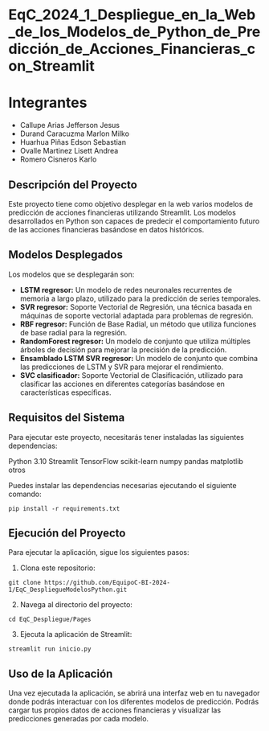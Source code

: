# **EqC_2024_1_Despliegue_en_la_Web_de_los_Modelos_de_Python_de_Predicción_de_Acciones_Financieras_con_Streamlit**

# **Integrantes**

* Callupe Arias Jefferson Jesus
* Durand Caracuzma Marlon Milko
* Huarhua Piñas Edson Sebastian
* Ovalle Martinez Lisett Andrea
* Romero Cisneros Karlo

## **Descripción del Proyecto**
Este proyecto tiene como objetivo desplegar en la web varios modelos de predicción de acciones financieras utilizando Streamlit. Los modelos desarrollados en Python son capaces de predecir el comportamiento futuro de las acciones financieras basándose en datos históricos.

## **Modelos Desplegados**
Los modelos que se desplegarán son:

* **LSTM regresor:** Un modelo de redes neuronales recurrentes de memoria a largo plazo, utilizado para la predicción de series temporales.
* **SVR regresor:** Soporte Vectorial de Regresión, una técnica basada en máquinas de soporte vectorial adaptada para problemas de regresión.
* **RBF regresor:** Función de Base Radial, un método que utiliza funciones de base radial para la regresión.
* **RandomForest regresor:** Un modelo de conjunto que utiliza múltiples árboles de decisión para mejorar la precisión de la predicción.
* **Ensamblado LSTM SVR regresor:** Un modelo de conjunto que combina las predicciones de LSTM y SVR para mejorar el rendimiento.
* **SVC clasificador:** Soporte Vectorial de Clasificación, utilizado para clasificar las acciones en diferentes categorías basándose en características específicas.

## **Requisitos del Sistema**

Para ejecutar este proyecto, necesitarás tener instaladas las siguientes dependencias:

Python 3.10
Streamlit
TensorFlow
scikit-learn
numpy
pandas
matplotlib
otros

Puedes instalar las dependencias necesarias ejecutando el siguiente comando:

```pip install -r requirements.txt```

## **Ejecución del Proyecto**

Para ejecutar la aplicación, sigue los siguientes pasos:

1. Clona este repositorio:
   
```git clone https://github.com/EquipoC-BI-2024-1/EqC_DespliegueModelosPython.git```

2. Navega al directorio del proyecto:
   
```cd EqC_Despliegue/Pages```

3. Ejecuta la aplicación de Streamlit:

```streamlit run inicio.py```

## **Uso de la Aplicación**
Una vez ejecutada la aplicación, se abrirá una interfaz web en tu navegador donde podrás interactuar con los diferentes modelos de predicción. Podrás cargar tus propios datos de acciones financieras y visualizar las predicciones generadas por cada modelo.
